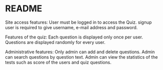 # README

Site access features:
User must be logged in to access the Quiz.
signup user is required to give username, e-mail address and password.

Features of the quiz:
Each question is displayed only once per user.
Questions are displayed randomly for every user.

Administrative features:
Only admin can add and delete questions.
Admin can search questions by question text.
Admin can view the statistics of the tests such as score of the users and quiz questions.